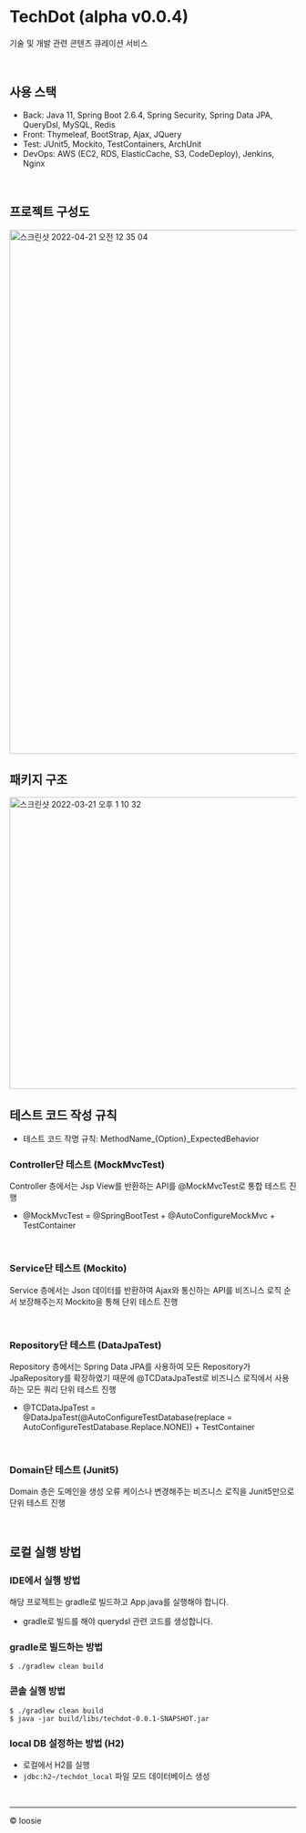 # TechDot (alpha v0.0.4)
기술 및 개발 관련 콘텐츠 큐레이션 서비스 

<br>

## 사용 스택
- Back: Java 11, Spring Boot 2.6.4, Spring Security, Spring Data JPA, QueryDsl, MySQL, Redis
- Front: Thymeleaf, BootStrap, Ajax, JQuery
- Test: JUnit5, Mockito, TestContainers, ArchUnit
- DevOps: AWS (EC2, RDS, ElasticCache, S3, CodeDeploy), Jenkins, Nginx

<br>

## 프로젝트 구성도
<img width="920" alt="스크린샷 2022-04-21 오전 12 35 04" src="https://user-images.githubusercontent.com/54282927/164268447-fe5eccd6-f1a6-43d0-9125-7e4816f31310.png">


<br>

## 패키지 구조
<img width="512" alt="스크린샷 2022-03-21 오후 1 10 32" src="https://user-images.githubusercontent.com/54282927/159204339-fae9a799-77f6-4f83-a45f-c329630a00ee.png">

<br>

## 테스트 코드 작성 규칙
- 테스트 코드 작명 규칙: MethodName_{Option}_ExpectedBehavior

### Controller단 테스트 (MockMvcTest)
Controller 층에서는 Jsp View를 반환하는 API를 @MockMvcTest로 통합 테스트 진행
- @MockMvcTest = @SpringBootTest + @AutoConfigureMockMvc + TestContainer

<br>

### Service단 테스트 (Mockito)
Service 층에서는 Json 데이터를 반환하여 Ajax와 통신하는 API를 비즈니스 로직 순서 보장해주는지 Mockito을 통해 단위 테스트 진행 

<br>

### Repository단 테스트 (DataJpaTest)
Repository 층에서는 Spring Data JPA를 사용하여 모든 Repository가 JpaRepository를 확장하였기 때문에 @TCDataJpaTest로 비즈니스 로직에서 사용하는 모든 쿼리 단위 테스트 진행
- @TCDataJpaTest = @DataJpaTest(@AutoConfigureTestDatabase(replace = AutoConfigureTestDatabase.Replace.NONE)) + TestContainer 

<br>

### Domain단 테스트 (Junit5)
Domain 층은 도메인을 생성 오류 케이스나 변경해주는 비즈니스 로직을 Junit5만으로 단위 테스트 진행

<br>

## 로컬 실행 방법
### IDE에서 실행 방법
해당 프로젝트는 gradle로 빌드하고 App.java를 실행해야 합니다.
- gradle로 빌드를 해야 querydsl 관련 코드를 생성합니다.
### gradle로 빌드하는 방법
~~~
$ ./gradlew clean build
~~~

### 콘솔 실행 방법
~~~
$ ./gradlew clean build
$ java -jar build/libs/techdot-0.0.1-SNAPSHOT.jar
~~~

### local DB 설정하는 방법 (H2)
- 로컬에서 H2를 실행
- `jdbc:h2~/techdot_local` 파일 모드 데이터베이스 생성

<br>


---
© loosie
